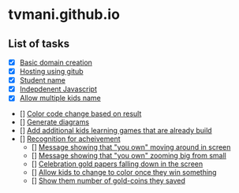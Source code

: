 # tvmani.github.io

## List of tasks

- [x] [Basic domain creation](https://dhinamorumurai.info/)
- [x] [Hosting using gitub](https://dhinamorumurai.info/)
- [x] [Student name]()
- [X] [Indepdenent Javascript]()
- [X] [Allow multiple kids name]()
- [] [Color code change based on result]()
- [] [Generate diagrams]()
- [] [Add additional kids learning games that are already build]()
- [] [Recognition for acheivement]()
  - [] [Message showing that "you own" moving around in screen]()
  - [] [Message showing that "you own" zooming big from small]()
  - [] [Celebration gold papers falling down in the screen]()
  - [] [Allow kids to change to color once they win something]()
  - [] [Show them number of gold-coins they saved]()
